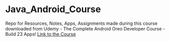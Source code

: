 # Java_Android_Course
Repo for Resources, Notes, Apps, Assignments made during this course downloaded from Udemy - The Complete Android Oreo Developer Course - Build 23 Apps!
<a href="https://www.udemy.com/course/the-complete-android-oreo-developer-course/">Link to the Course</a>
